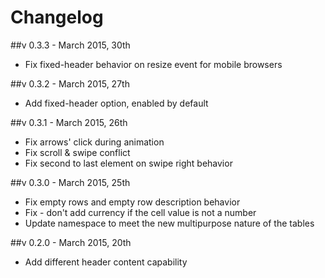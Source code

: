# Changelog

##v 0.3.3 - March 2015, 30th
- Fix fixed-header behavior on resize event for mobile browsers

##v 0.3.2 - March 2015, 27th
- Add fixed-header option, enabled by default

##v 0.3.1 - March 2015, 26th
- Fix arrows' click during animation
- Fix scroll & swipe conflict
- Fix second to last element on swipe right behavior

##v 0.3.0 - March 2015, 25th
- Fix empty rows and empty row description behavior
- Fix - don't add currency if the cell value is not a number
- Update namespace to meet the new multipurpose nature of the tables


##v 0.2.0 - March 2015, 20th
- Add different header content capability 
